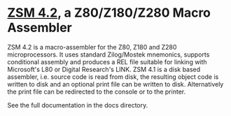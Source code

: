 # [ZSM 4.2](http://p112.sourceforge.net/index.php?zsm4), a Z80/Z180/Z280 Macro Assembler

ZSM 4.2 is a macro-assembler for the Z80, Z180 and Z280 microprocessors.
It uses standard Zilog/Mostek mnemonics, supports conditional assembly and
produces a REL file suitable for linking with Microsoft's L80 or Digital
Research's LINK. ZSM 4.1 is a disk based assembler, i.e. source code is
read from disk, the resulting object code is written to disk and an optional
print file can be written to disk. Alternatively the print file can be
redirected to the console or to the printer.

See the full documentation in the docs directory.

